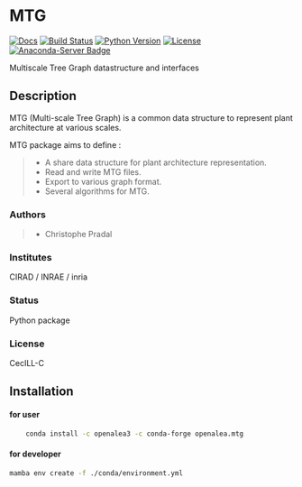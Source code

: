 # MTG

[![Docs](https://readthedocs.org/projects/mtg/badge/?version=latest)](https://mtg.readthedocs.io/)
[![Build Status](https://github.com/openalea/mtg/actions/workflows/openalea_ci.yml/badge.svg)](https://github.com/openalea/mtg/actions/workflows/conda-package-build.yml?query=branch%3Amaster)
[![Python Version](https://img.shields.io/badge/python-3.8%20%7C%203.9%20%7C%203.10%20%7C%203.11%20%7C%203.12-blue)](https://www.python.org/downloads/)
[![License](https://img.shields.io/badge/License--CeCILL-C-blue)](https://www.cecill.info/licences/Licence_CeCILL-C_V1-en.html)
[![Anaconda-Server Badge](https://anaconda.org/openalea3/openalea.mtg/badges/version.svg)](https://anaconda.org/openalea3/mtg)

Multiscale Tree Graph datastructure and interfaces

## Description

MTG (Multi-scale Tree Graph) is a common data structure to represent
plant architecture at various scales.

MTG package aims to define :

> -   A share data structure for plant architecture representation.
> -   Read and write MTG files.
> -   Export to various graph format.
> -   Several algorithms for MTG.

### Authors

> -   Christophe Pradal

### Institutes

CIRAD / INRAE / inria

### Status

Python package

### License

CecILL-C

## Installation

#### for user
```bash
    conda install -c openalea3 -c conda-forge openalea.mtg
```

#### for developer
```bash
mamba env create -f ./conda/environment.yml
```
